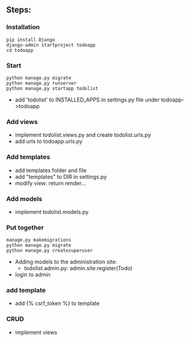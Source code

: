 ## Steps:

### Installation

```console
pip install Django
django-admin startproject todoapp
cd todoapp
```



### Start

```console
python manage.py migrate
python manage.py runserver
python manage.py startapp todolist 
```

- add 'todolist' to INSTALLED_APPS in settings.py file under todoapp->todoapp

### Add views
- implement todolist.views.py and create todolist.urls.py
- add urls to todoapp.urls.py

### Add templates
- add templates folder and file
- add "templates" to DIR in settings.py
- modify view: return render...

### Add models
- implement todolist.models.py

### Put together
```console
manage.py makemigrations
python manage.py migrate
python manage.py createsuperuser
```

- Adding models to the administration site:
    - todolist.admin.py: admin.site.register(Todo)
- login to admin

### add template
- add {% csrf_token %} to template

### CRUD
- implement views
